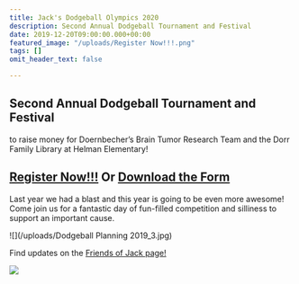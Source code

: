 ```yaml
---
title: Jack's Dodgeball Olympics 2020
description: Second Annual Dodgeball Tournament and Festival
date: 2019-12-20T09:00:00.000+00:00
featured_image: "/uploads/Register Now!!!.png"
tags: []
omit_header_text: false

---
```

## Second Annual Dodgeball Tournament and Festival

to raise money for Doernbecher’s Brain Tumor Research Team and the Dorr Family Library at Helman Elementary!

## [Register Now!!!](https://docs.google.com/forms/d/e/1FAIpQLSeqXUOfafLVZjB7q1s2rxznakhujOVQXfRtDOmoq2m32GIiSA/viewform?vc=0&c=0&w=1 "Register Now!!!") Or [Download the Form](https://l.facebook.com/l.php?u=https%3A%2F%2Fdrive.google.com%2Ffile%2Fd%2F1Vf6tUn4r3oFfy2hd9KT0PSI-RXYk8zFf%2Fview%3Fusp%3Dsharing%26fbclid%3DIwAR2l0Q1Y9L8LdN2lWfC35mCMaZfUZJaStOpc8Ws7NwqsI492481xSzI5xOs&h=AT2dpmXvWE863IXdCY8hm3lDEMRD5jYP-iNPE9rhZGNM3wxMHvnD4795cFUSr_gJW3sWZqs-DQID_Y4bi9-zkCqiV3aGTo_BDEH_R23Lec9jbnpfmmfQS-WudwAfB5wlWRM-k6XA8_kAID2Kog "Downlad the Form")

Last year we had a blast and this year is going to be even more awesome! Come join us for a fantastic day of fun-filled competition and silliness to support an important cause.

![](/uploads/Dodgeball Planning 2019_3.jpg)

Find updates on the [Friends of Jack page!](https://www.facebook.com/groups/262701727595775/)

![](/uploads/DodgeballOlympics.jpg)